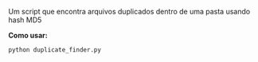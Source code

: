 
Um script que encontra arquivos duplicados dentro de uma pasta usando hash MD5

**Como usar:**

```bash
python duplicate_finder.py

